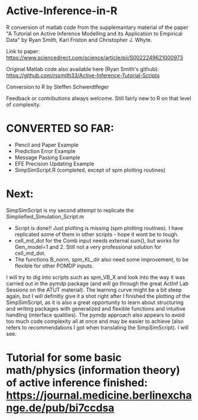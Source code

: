 # Active-Inference-in-R

 R conversion of matlab code from the supplemantary material
 of the paper "A Tutorial on Active Inference Modelling and its Application to Empirical Data" 
 by Ryan Smith, Karl Friston and Christopher J. Whyte.

 Link to paper: https://www.sciencedirect.com/science/article/pii/S0022249621000973
 
 Original Matlab code also available here (Ryan Smith's github):  https://github.com/rssmith33/Active-Inference-Tutorial-Scripts

 Conversion to R by Steffen Schwerdtfeger

 Feedback or contributions always welcome. Still fairly new to R on that level of complexity.
 
 
# CONVERTED SO FAR:

- Pencil and Paper Example
- Prediction Error Example
- Message Passing Example
- EFE Precision Updating Example 
- SimpSimScript.R (completed, except of spm plotting routines)

# Next:
SimpSimScript is my second attempt to replicate the Simpliefied_Simulation_Script.m 
- Script is done!! Just plotting is missing (spm plotting routines). I have replicated some of them in other scripts - hope it wont be to tough. 
- cell_md_dot for the Comb input needs external sum(), but works for Gen_model=1 and 2. Still not a very professional solution for cell_md_dot.
- The functions B_norm, spm_KL_dir also need some improvement, to be flexible for other POMDP inputs. 
 
I will try to dig into scripts such as spm_VB_X and look into the way it was carried out in the pymdp package (and will go through the great ActInf Lab Sessions 
on the ATUT material). The learning curve might be a bit steep again, but I will definitly give it a shot right after I finished the plotting of the SimpSimScript, 
as it is also a great opportunity to learn about structuring and writing packages with generalized and flexible functions and intuitive handling (interface
qualities). The pymdp approach also appears to avoid too much code complexity all at once and may be easier to achieve (also refers to recommendations I got when 
translating the SimpSimScript). I will see.  

# Tutorial for some basic math/physics (information theory) of active inference finished: https://journal.medicine.berlinexchange.de/pub/bi7ccdsa 



 

